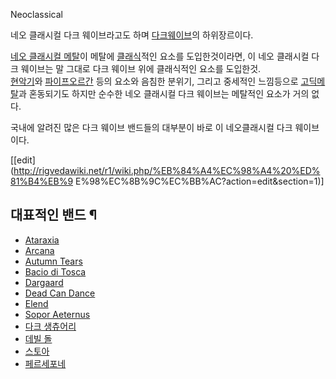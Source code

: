 Neoclassical

네오 클래시컬 다크 웨이브라고도 하며 [다크웨이브](%EB%8B%A4%ED%81%AC%20%EC%9B%A8%EC%9D%B4%EB%B8%8C.md)의 하위장르이다.

[네오 클래시컬 메탈](%EB%84%A4%EC%98%A4%20%ED%81%B4%EB%9E%98%EC%8B%9C%EC%BB%AC%20%EB%A9%94%ED%83%88.md)이 메탈에 [클래식](%ED%81%B4%EB%9E%98%EC%8B%9D.md)적인 요소를
도입한것이라면, 이 네오 클래시컬 다크 웨이브는 말 그대로 다크 웨이브 위에 클래식적인 요소를 도입한것.  
[현악기](%ED%98%84%EC%95%85%EA%B8%B0.md)와
[파이프오르간](%ED%8C%8C%EC%9D%B4%ED%94%84%EC%98%A4%EB%A5%B4%EA%B0%84.md) 등의 요소와
음침한 분위기, 그리고 중세적인 느낌등으로 [고딕메탈](%EA%B3%A0%EB%94%95%20%EB%A9%94%ED%83%88.md)과 혼동되기도 하지만 순수한 네오 클래시컬 다크
웨이브는 메탈적인 요소가 거의 없다.

국내에 알려진 많은 다크 웨이브 밴드들의 대부분이 바로 이 네오클래시컬 다크 웨이브이다.

[[edit](http://rigvedawiki.net/r1/wiki.php/%EB%84%A4%EC%98%A4%20%ED%81%B4%EB%9
E%98%EC%8B%9C%EC%BB%AC?action=edit&section=1)]

## 대표적인 밴드 ¶

  

  * [Ataraxia](Ataraxia.md)
  * [Arcana](Arcana.md)
  * [Autumn Tears](Autumn%20Tears.md)
  * [Bacio di Tosca](Bacio%20di%20Tosca.md)
  * [Dargaard](Dargaard.md)
  * [Dead Can Dance](Dead%20Can%20Dance.md)
  * [Elend](Elend.md)
  * [Sopor Aeternus](Sopor%20Aeternus.md)
  * [다크 생츄어리](%EB%8B%A4%ED%81%AC%20%EC%83%9D%EC%B8%84%EC%96%B4%EB%A6%AC.md)
  * [데빌 돌](%EB%8D%B0%EB%B9%8C%20%EB%8F%8C.md)
  * [스토아](%EC%8A%A4%ED%86%A0%EC%95%84.md)
  * [페르세포네](%ED%8E%98%EB%A5%B4%EC%84%B8%ED%8F%AC%EB%84%A4.md)  


